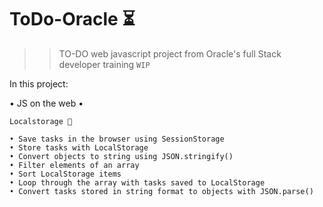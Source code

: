 # ToDo-Oracle ⏳
>> TO-DO web javascript project from Oracle's full Stack developer training `WIP` 

In this project:

• JS on the web •

    Localstorage 🥏
    
    • Save tasks in the browser using SessionStorage
    • Store tasks with LocalStorage
    • Convert objects to string using JSON.stringify()
    • Filter elements of an array 
    • Sort LocalStorage items
    • Loop through the array with tasks saved to LocalStorage
    • Convert tasks stored in string format to objects with JSON.parse()


 
